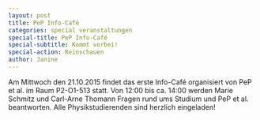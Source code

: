 ```yaml
---
layout: post
title: PeP Info-Café
categories: special veranstaltungen
special-title: PeP Info-Café
special-subtitle: Kommt vorbei!
special-action: Reinschauen
author: Janine
---
```

Am Mittwoch den 21.10.2015 findet das erste Info-Café organisiert von PeP et
al. im Raum P2-O1-513 statt. Von 12:00 bis ca. 14:00 werden Marie Schmitz und
Carl-Arne Thomann Fragen rund ums Studium und PeP et al. beantworten. Alle
Physikstudierenden sind herzlich eingeladen!
